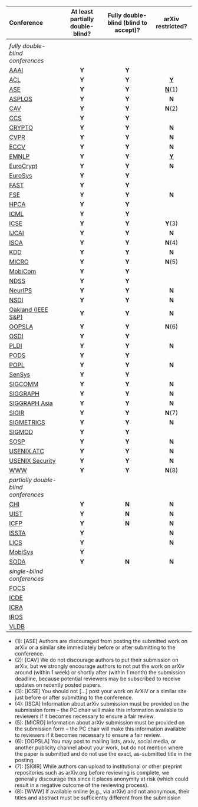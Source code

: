 | Conference | At least partially double-blind? | Fully double-blind (blind to accept)? | arXiv restricted? |
| :--        | :--:      | :--:    | :--:    |
|            |           |         |         |
| _fully double-blind conferences_ | |
| [AAAI](https://aaai.org/Conferences/AAAI-20/aaai20call/)        | **Y**     | **Y** |  |
| [ACL](https://acl2020.org/calls/papers/)        | **Y**     | **Y** | [**Y**](https://acl2020.org/calls/papers/#important-anonymity-period) |
| [ASE](https://conf.researchr.org/track/ase-2020/ase-2020-papers)        | **Y**     | **Y** | [**N**](https://conf.researchr.org/track/ase-2020/ase-2020-papers#FAQs-on-Double-Blind)(1) |
| [ASPLOS](https://asplos-conference.org/submissions/)        | **Y**     | **Y** | **N** |
| [CAV](http://i-cav.org/2020/call-for-papers/)        | **Y**     | **Y** | **N**(2) |
| [CCS](https://www.sigsac.org/ccs/CCS2020/call-for-papers.html)        | **Y**     | **Y** |  |
| [CRYPTO](https://crypto.iacr.org/2020/callforpapers.html)        | **Y**     | **Y** | **N** |
| [CVPR](http://cvpr2020.thecvf.com/submission/main-conference/author-guidelines#call-for-papers)        | **Y**     | **Y** | **N** |
| [ECCV](https://eccv2020.eu/author-instructions/)        | **Y**     | **Y** | **N** |
| [EMNLP](https://2020.emnlp.org/call-for-papers)        | **Y**     | **Y** | [**Y**](https://www.emnlp-ijcnlp2019.org/calls/papers) |
| [EuroCrypt](https://eurocrypt.iacr.org/2020/callforpapers.html)        | **Y**     | **Y** | **N** |
| [EuroSys](https://www.eurosys2020.org/call-for-papers/)        | **Y**     | **Y** |  |
| [FAST](https://www.usenix.org/conference/fast20/call-for-papers)        | **Y**     | **Y** |  |
| [FSE](https://2020.esec-fse.org/track/fse-2020-papers)        | **Y**     | **Y** | **N** |
| [HPCA](https://www.hpca-conf.org/2020/calls/)        | **Y**     | **Y** |  |
| [ICML](https://icml.cc/Conferences/2020/CallForPapers)        | **Y**     | **Y** |  |
| [ICSE](https://conf.researchr.org/track/icse-2020/icse-2020-papers#Submitting-to-ICSE-Q-A)        | **Y**     | **Y** | **Y**(3) |
| [IJCAI](https://ijcai20.org/call-for-papers.html)        | **Y**     | **Y** | **N** |
| [ISCA](https://www.iscaconf.org/isca2020/submit/guidelines.html)        | **Y**     | **Y** | **N**(4) |
| [KDD](https://www.kdd.org/kdd2020/calls/view/kdd-2020-call-for-research-papers)        | **Y**     | **Y** | **N** |
| [MICRO](https://www.microarch.org/micro52/submit/guidelines.html)        | **Y**     | **Y** | **N**(5) |
| [MobiCom](https://sigmobile.org/mobicom/2020/)        | **Y**     | **Y** |  |
| [NDSS](https://www.ndss-symposium.org/ndss2020/call-for-papers/)        | **Y**     | **Y** |  |
| [NeurIPS](https://nips.cc/Conferences/2019/CallForPapers)        | **Y**     | **Y** | **N** |
| [NSDI](https://www.usenix.org/conference/nsdi20/call-for-papers)        | **Y**     | **Y** | **N** |
| [Oakland (IEEE S&P)](https://www.ieee-security.org/TC/SP2020/cfpapers.html)        | **Y**     | **Y** | **N** |
| [OOPSLA](https://2020.splashcon.org/track/splash-2020-oopsla#Call-for-Papers)        | **Y**     | **Y** | **N**(6) |
| [OSDI](https://www.usenix.org/conference/osdi20/call-for-papers)        | **Y**     | **Y** |  |
| [PLDI](https://pldi20.sigplan.org/track/pldi-2020-papers#FAQ-on-Double-Blind-Reviewing)        | **Y**     | **Y** | **N** |
| [PODS](https://2021.sigmod.org/calls_papers_pods_research.shtml)        | **Y**     | **Y** |  |
| [POPL](https://popl24.sigplan.org/track/POPL-2024-popl-research-papers)        | **Y**     | **Y** | **N** |
| [SenSys](http://sensys.acm.org/2020/cfp/)        | **Y**     | **Y** |  |
| [SIGCOMM](https://conferences.sigcomm.org/sigcomm/2020/submission.html)        | **Y**     | **Y** | **N** |
| [SIGGRAPH](https://s2020.siggraph.org/submissions/technical-papers-submissions/technical-papers-submissions-faq/)        | **Y**     | **Y** | **N** |
| [SIGGRAPH Asia](https://sa2019.siggraph.org/submissions/technical-papers)        | **Y**     | **Y** | **N** |
| [SIGIR](https://sigir.org/sigir2020/call-for-full-papers/)        | **Y**     | **Y** | **N**(7) |
| [SIGMETRICS](https://www.sigmetrics.org/sigmetrics2020/call_for_papers.html)        | **Y**     | **Y** | **N** |
| [SIGMOD](https://sigmod2020.org/calls_papers_sigmod_research.shtml)        | **Y**     | **Y** |  |
| [SOSP](https://sosp2021.mpi-sws.org/cfp.html)        | **Y**     | **Y** | **N** |
| [USENIX ATC](https://www.usenix.org/conference/atc20/call-for-papers)        | **Y**     | **Y** | **N** |
| [USENIX Security](https://www.usenix.org/sites/default/files/sec20_cfp_101519.pdf)        | **Y**     | **Y** | **N** |
| [WWW](https://www2020.thewebconf.org/call-for-contributions#instructions)        | **Y**     | **Y** | **N**(8) |
| _partially double-blind conferences_ | |
| [CHI](https://chi2020.acm.org/authors/papers/chi-anonymisation-policy/)        | **Y**     | **N** | **N** |
| [UIST](https://uist.acm.org/uist2019/author-guide/index.html#ano)        | **Y**     | **N** | **N** |
| [ICFP](https://conf.researchr.org/track/icfp-2020/icfp-2020-papers#Call-for-Papers)        | **Y**     | **N** | **N** |
| [ISSTA](https://conf.researchr.org/track/issta-2020/issta-2020-papers#Double-Blind-Reviewing)        | **Y**     |  | **N** |
| [LICS](https://lics.siglog.org/lics20/cfp.php)        | **Y**     |  | **N** |
| [MobiSys](https://www.sigmobile.org/mobisys/2020/cfp/)        | **Y**     |  |  |
| [SODA](https://www.siam.org/conferences/cm/submissions-and-deadlines/soda22-submissions-deadlines)        | **Y**     | **N** | **N** |
| _single-blind conferences_ | |
| [FOCS](http://focs2019.cs.jhu.edu/cfp/)        |      |  |  |
| [ICDE](https://www.utdallas.edu/icde/call.html)        |      |  |  |
| [ICRA](https://www.icra2020.org/call-for-papers)        |      |  |  |
| [IROS](http://www.iros2020.org/2submission/CallforPapers.html)        |      |  |  |
| [VLDB](http://vldb.org/pvldb/vol15-submission/)        |      |  |  |

 * (1): [ASE] Authors are discouraged from posting the submitted work on arXiv or a similar site immediately before or after submitting to the conference.
 * (2): [CAV] We do not discourage authors to put their submission on arXiv, but we strongly encourage authors to not put the work on arXiv around (within 1 week) or shortly after (within 1 month) the submission deadline, because potential reviewers may be subscribed to receive updates on recently posted papers.
 * (3): [ICSE] You should not [...] post your work on ArXiV or a similar site just before or after submitting to the conference.
 * (4): [ISCA] Information about arXiv submission  must be provided on the submission form – the PC chair will make this information available to reviewers if it becomes necessary to ensure a fair review.
 * (5): [MICRO] Information about arXiv submission  must be provided on the submission form – the PC chair will make this information available to reviewers if it becomes necessary to ensure a fair review.
 * (6): [OOPSLA] You may post to mailing lists, arxiv, social media, or another publicity channel about your work, but do not mention where the paper is submitted and do not use the exact, as-submitted title in the posting.
 * (7): [SIGIR] While authors can upload to institutional or other preprint repositories such as arXiv.org before reviewing is complete, we generally discourage this since it places anonymity at risk (which could result in a negative outcome of the reviewing process).
 * (8): [WWW] If available online (e.g., via arXiv) and not anonymous, their titles and abstract must be sufficiently different from the submission
